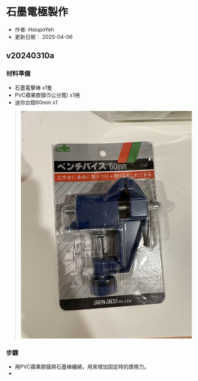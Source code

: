 # 石墨電極製作
+ 作者: HsiupoYeh
+ 更新日期： 2025-04-06

## v20240310a
### 材料準備
+ 石墨電擊棒 x1隻
+ PVC蘋果膠膜(5公分寬) x1捲
+ 迷你台鉗60mm x1
 > ![迷你台鉗60mm](迷你台鉗60mm.jpg)
  
### 步驟
+ 用PVC蘋果膠膜將石墨棒纏繞，用來增加固定時的摩擦力。
+ 
